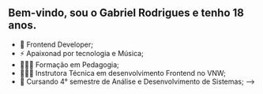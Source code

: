## Bem-vindo, sou o Gabriel Rodrigues e tenho 18 anos. 


- 🌱   Frontend Developer;
- ⚡    Apaixonad por tecnologia e Música; 
- 👩🏼‍🏫   Formação em Pedagogia;
- 👩🏼‍💻   Instrutora Técnica em desenvolvimento Frontend no VNW;
- 🚀   Cursando 4° semestre de Análise e Desenvolvimento de Sistemas;
-->
